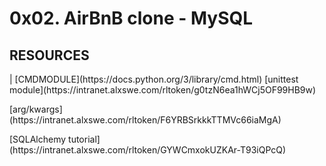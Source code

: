 <h1> 0x02. AirBnB clone - MySQL </h1>

<h2> RESOURCES </h2>
| [CMDMODULE](https://docs.python.org/3/library/cmd.html)
  [unittest module](https://intranet.alxswe.com/rltoken/g0tzN6ea1hWCj5OF99HB9w)
<p> [arg/kwargs] (https://intranet.alxswe.com/rltoken/F6YRBSrkkkTTMVc66iaMgA) </p>
<p> [SQLAlchemy tutorial] (https://intranet.alxswe.com/rltoken/GYWCmxokUZKAr-T93iQPcQ) </p>

